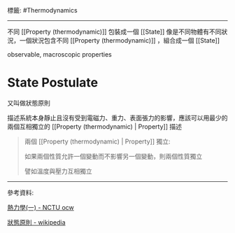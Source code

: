 標籤: #Thermodynamics 

---

不同 [[Property (thermodynamic)]] 包裝成一個 [[State]]
像是不同物體有不同狀況，一個狀況包含不同 [[Property (thermodynamic)]] ，組合成一個 [[State]]

observable, macroscopic properties

# State Postulate

又叫做狀態原則

描述系統本身靜止且沒有受到電磁力、重力、表面張力的影響，應該可以用最少的兩個互相獨立的 [[Property (thermodynamic) | Property]] 描述

> 兩個 [[Property (thermodynamic) | Property]] 獨立:
> 
> 如果兩個性質允許一個變動而不影響另一個變動，則兩個性質獨立
> 
> 譬如溫度與壓力互相獨立

---

參考資料:

[熱力學(一) - NCTU ocw](https://ocw.nctu.edu.tw/course_detail-v.php?bgid=2&gid=0&nid=624&v5=BkyIczpA6OI)

[狀態原則 - wikipedia](https://zh.wikipedia.org/wiki/%E7%8B%80%E6%85%8B%E5%8E%9F%E5%89%87)